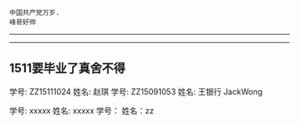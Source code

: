 
```
中国共产党万岁.
峰哥好帅
```
***
***
## 1511要毕业了真舍不得

学号: ZZ15111024 姓名: 赵琪
学号: ZZ15091053 姓名: 王银行
JackWong

学号: xxxxx 姓名: xxxxx
学号： 姓名：zz

